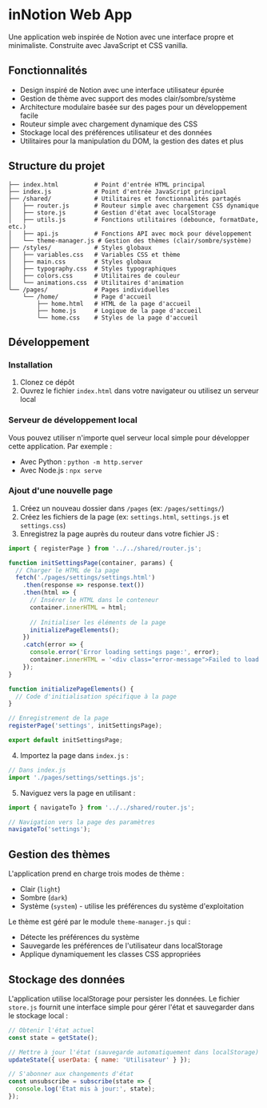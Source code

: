 # inNotion Web App

Une application web inspirée de Notion avec une interface propre et minimaliste. Construite avec JavaScript et CSS vanilla.

## Fonctionnalités

- Design inspiré de Notion avec une interface utilisateur épurée
- Gestion de thème avec support des modes clair/sombre/système
- Architecture modulaire basée sur des pages pour un développement facile
- Routeur simple avec chargement dynamique des CSS
- Stockage local des préférences utilisateur et des données
- Utilitaires pour la manipulation du DOM, la gestion des dates et plus

## Structure du projet

```
├── index.html          # Point d'entrée HTML principal
├── index.js            # Point d'entrée JavaScript principal
├── /shared/            # Utilitaires et fonctionnalités partagés
│   ├── router.js       # Routeur simple avec chargement CSS dynamique
│   ├── store.js        # Gestion d'état avec localStorage
│   ├── utils.js        # Fonctions utilitaires (debounce, formatDate, etc.)
│   ├── api.js          # Fonctions API avec mock pour développement
│   └── theme-manager.js # Gestion des thèmes (clair/sombre/système)
├── /styles/            # Styles globaux
│   ├── variables.css   # Variables CSS et thème
│   ├── main.css        # Styles globaux
│   ├── typography.css  # Styles typographiques
│   ├── colors.css      # Utilitaires de couleur
│   └── animations.css  # Utilitaires d'animation
└── /pages/             # Pages individuelles
    └── /home/          # Page d'accueil
        ├── home.html   # HTML de la page d'accueil
        ├── home.js     # Logique de la page d'accueil
        └── home.css    # Styles de la page d'accueil
```

## Développement

### Installation

1. Clonez ce dépôt
2. Ouvrez le fichier `index.html` dans votre navigateur ou utilisez un serveur local

### Serveur de développement local

Vous pouvez utiliser n'importe quel serveur local simple pour développer cette application. Par exemple :

- Avec Python : `python -m http.server`
- Avec Node.js : `npx serve`

### Ajout d'une nouvelle page

1. Créez un nouveau dossier dans `/pages` (ex: `/pages/settings/`)
2. Créez les fichiers de la page (ex: `settings.html`, `settings.js` et `settings.css`)
3. Enregistrez la page auprès du routeur dans votre fichier JS :

```javascript
import { registerPage } from '../../shared/router.js';

function initSettingsPage(container, params) {
  // Charger le HTML de la page
  fetch('./pages/settings/settings.html')
    .then(response => response.text())
    .then(html => {
      // Insérer le HTML dans le conteneur
      container.innerHTML = html;
      
      // Initialiser les éléments de la page
      initializePageElements();
    })
    .catch(error => {
      console.error('Error loading settings page:', error);
      container.innerHTML = '<div class="error-message">Failed to load settings page</div>';
    });
}

function initializePageElements() {
  // Code d'initialisation spécifique à la page
}

// Enregistrement de la page
registerPage('settings', initSettingsPage);

export default initSettingsPage;
```

4. Importez la page dans `index.js` :

```javascript
// Dans index.js
import './pages/settings/settings.js';
```

5. Naviguez vers la page en utilisant :

```javascript
import { navigateTo } from '../../shared/router.js';

// Navigation vers la page des paramètres
navigateTo('settings');
```

## Gestion des thèmes

L'application prend en charge trois modes de thème :
- Clair (`light`)
- Sombre (`dark`)
- Système (`system`) - utilise les préférences du système d'exploitation

Le thème est géré par le module `theme-manager.js` qui :
- Détecte les préférences du système
- Sauvegarde les préférences de l'utilisateur dans localStorage
- Applique dynamiquement les classes CSS appropriées

## Stockage des données

L'application utilise localStorage pour persister les données. Le fichier `store.js` fournit une interface simple pour gérer l'état et sauvegarder dans le stockage local :

```javascript
// Obtenir l'état actuel
const state = getState();

// Mettre à jour l'état (sauvegarde automatiquement dans localStorage)
updateState({ userData: { name: 'Utilisateur' } });

// S'abonner aux changements d'état
const unsubscribe = subscribe(state => {
  console.log('État mis à jour:', state);
});
```
